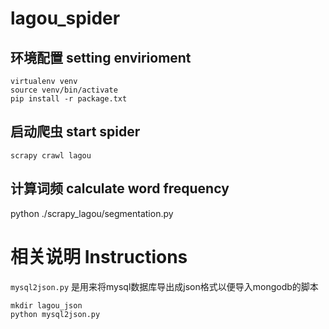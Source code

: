 # lagou_spider

## 环境配置 setting envirioment
```
virtualenv venv
source venv/bin/activate
pip install -r package.txt
```

## 启动爬虫 start spider
`scrapy crawl lagou`


## 计算词频 calculate word frequency
python ./scrapy_lagou/segmentation.py


# 相关说明 Instructions
`mysql2json.py` 是用来将mysql数据库导出成json格式以便导入mongodb的脚本
```shell
mkdir lagou_json
python mysql2json.py
```
